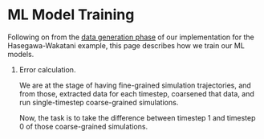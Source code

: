 # ML Model Training

Following on from the [data generation phase](data-generation.md) of our implementation for the Hasegawa-Wakatani example, this page describes how we train our ML models.

1. Error calculation.

    We are at the stage of having fine-grained simulation trajectories, and from those, extracted data for each timestep, coarsened that data, and run single-timestep coarse-grained simulations.

    Now, the task is to take the difference between timestep 1 and timestep 0 of those coarse-grained simulations.